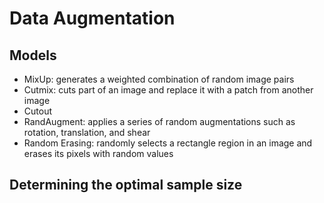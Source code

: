 # Data Augmentation

## Models

- MixUp: generates a weighted combination of random image pairs
- Cutmix: cuts part of an image and replace it with a patch from another image
- Cutout
- RandAugment: applies a series of random augmentations such as rotation, translation, and shear
- Random Erasing: randomly selects a rectangle region in an image and erases its pixels with random values

## Determining the optimal sample size